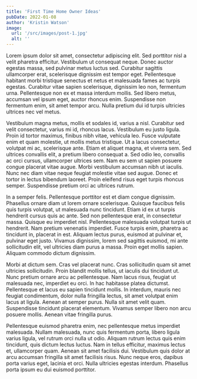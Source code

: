 ```yaml
---
title: 'First Time Home Owner Ideas'
pubDate: 2022-01-08
author: 'Kristin Watson'
image:
  url: '/src/images/post-1.jpg'
  alt: ''
---
```

Lorem ipsum dolor sit amet, consectetur adipiscing elit. Sed porttitor nisl a velit pharetra efficitur. Vestibulum ut consequat neque. Donec auctor egestas massa, sed pulvinar metus luctus sed. Curabitur sagittis ullamcorper erat, scelerisque dignissim est tempor eget. Pellentesque habitant morbi tristique senectus et netus et malesuada fames ac turpis egestas. Curabitur vitae sapien scelerisque, dignissim leo non, fermentum urna. Pellentesque non ex et massa interdum mollis. Sed libero metus, accumsan vel ipsum eget, auctor rhoncus enim. Suspendisse non fermentum enim, sit amet tempor arcu. Nulla pretium dui id turpis ultricies ultrices nec vel metus.

Vestibulum magna metus, mollis et sodales id, varius a nisl. Curabitur sed velit consectetur, varius mi id, rhoncus lacus. Vestibulum eu justo ligula. Proin id tortor maximus, finibus nibh vitae, vehicula leo. Fusce vulputate enim et quam molestie, ut mollis metus tristique. Ut a lacus consectetur, volutpat mi ac, scelerisque ante. Etiam et aliquet magna, et viverra sem. Sed ultrices convallis elit, a pretium libero consequat a. Sed odio leo, convallis ac orci cursus, ullamcorper ultrices sem. Nam eu sem ut sapien posuere congue placerat vitae augue. Morbi vestibulum accumsan nibh ut iaculis. Nunc nec diam vitae neque feugiat molestie vitae sed augue. Donec et tortor in lectus bibendum laoreet. Proin eleifend risus eget turpis rhoncus semper. Suspendisse pretium orci ac ultrices rutrum.

In a semper felis. Pellentesque porttitor est et diam congue dignissim. Phasellus ornare diam ut lorem ornare scelerisque. Quisque faucibus felis quis turpis volutpat, ut malesuada nunc tincidunt. Etiam id ex ut turpis hendrerit cursus quis ac ante. Sed non pellentesque erat, in consectetur massa. Quisque eu imperdiet nisl. Pellentesque malesuada volutpat turpis ut hendrerit. Nam pretium venenatis imperdiet. Fusce turpis enim, pharetra ac tincidunt in, placerat in est. Aliquam lectus purus, euismod at pulvinar et, pulvinar eget justo. Vivamus dignissim, lorem sed sagittis euismod, mi ante sollicitudin elit, vel ultricies diam purus a massa. Proin eget mollis sapien. Aliquam commodo dictum dignissim.

Morbi at dictum sem. Cras vel placerat nunc. Cras sollicitudin quam sit amet ultricies sollicitudin. Proin blandit mollis tellus, ut iaculis dui tincidunt ut. Nunc pretium ornare arcu ac pellentesque. Nam lacus risus, feugiat ut malesuada nec, imperdiet eu orci. In hac habitasse platea dictumst. Pellentesque et lacus eu sapien tincidunt mollis. In interdum, mauris nec feugiat condimentum, dolor nulla fringilla lectus, sit amet volutpat enim lacus at ligula. Aenean at semper purus. Nulla sit amet velit quam. Suspendisse tincidunt placerat elementum. Vivamus semper libero non arcu posuere mollis. Aenean vitae fringilla purus.

Pellentesque euismod pharetra enim, nec pellentesque metus imperdiet malesuada. Nullam malesuada, nunc quis fermentum porta, libero ligula varius ligula, vel rutrum orci nulla ut odio. Aliquam rutrum lectus quis enim tincidunt, quis dictum lectus luctus. Nam in tellus efficitur, maximus lectus et, ullamcorper quam. Aenean sit amet facilisis dui. Vestibulum quis dolor at arcu accumsan fringilla sit amet facilisis risus. Nunc neque eros, dapibus porta varius eget, lacinia et orci. Nulla ultricies egestas interdum. Phasellus porta ipsum eu dui euismod porttitor.